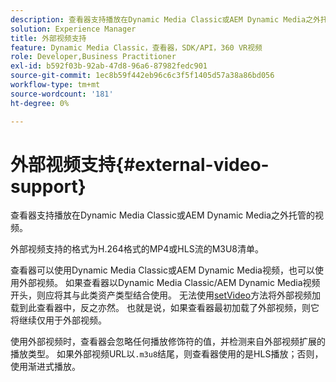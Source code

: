 ```yaml
---
description: 查看器支持播放在Dynamic Media Classic或AEM Dynamic Media之外托管的视频。
solution: Experience Manager
title: 外部视频支持
feature: Dynamic Media Classic，查看器，SDK/API，360 VR视频
role: Developer,Business Practitioner
exl-id: b592f03b-92ab-47d8-96a6-87982fedc901
source-git-commit: 1ec8b59f442eb96c6c3f5f1405d57a38a86bd056
workflow-type: tm+mt
source-wordcount: '181'
ht-degree: 0%

---
```


# 外部视频支持{#external-video-support}

查看器支持播放在Dynamic Media Classic或AEM Dynamic Media之外托管的视频。

外部视频支持的格式为H.264格式的MP4或HLS流的M3U8清单。

查看器可以使用Dynamic Media Classic或AEM Dynamic Media视频，也可以使用外部视频。 如果查看器以Dynamic Media Classic/AEM Dynamic Media视频开头，则应将其与此类资产类型结合使用。 无法使用[setVideo](../../c-html5-aem-asset-viewers/c-html5-aem-video360/c-html5-aem-video360-javascriptapiref/r-html5-aem-video360-javascriptapiref-setvideo.md#reference-85d3422d6ce64a36ac74827120b5a17c)方法将外部视频加载到此查看器中，反之亦然。 也就是说，如果查看器最初加载了外部视频，则它将继续仅用于外部视频。

使用外部视频时，查看器会忽略任何播放修饰符的值，并检测来自外部视频扩展的播放类型。 如果外部视频URL以`.m3u8`结尾，则查看器使用的是HLS播放；否则，使用渐进式播放。
